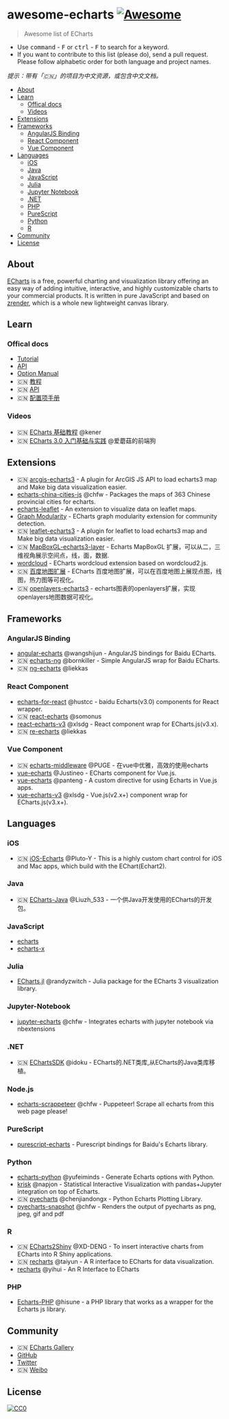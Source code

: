 # awesome-echarts [![Awesome](https://cdn.rawgit.com/sindresorhus/awesome/d7305f38d29fed78fa85652e3a63e154dd8e8829/media/badge.svg)](https://github.com/sindresorhus/awesome)

> Awesome list of ECharts

- Use <kbd>command</kbd> - <kbd>F</kbd> or <kbd>ctrl</kbd> - <kbd>F</kbd> to search for a keyword.
- If you want to contribute to this list (please do), send a pull request. Please follow alphabetic order for both language and project names.

_提示：带有「🇨🇳」的项目为中文资源，或包含中文文档。_

- [About](#about)
- [Learn](#learn)
    - [Offical docs](#offical-docs)
    - [Videos](#videos)
- [Extensions](#extensions)
- [Frameworks](#frameworks)
    - [AngularJS Binding](#angularjs-binding)
    - [React Component](#react-component)
    - [Vue Component](#vue-component)
- [Languages](#languages)
    - [iOS](#ios)
    - [Java](#java)
    - [JavaScript](#javascript)
    - [Julia](#julia)
    - [Jupyter Notebook](#jupyter-notebook)
    - [.NET](#net)
    - [PHP](#php)
    - [PureScript](#purescript)
    - [Python](#python)
    - [R](#r)
- [Community](#community)
- [License](#license)

## About

[ECharts](https://github.com/ecomfe/echarts) is a free, powerful charting and visualization library offering an easy way of adding intuitive, interactive, and highly customizable charts to your commercial products. It is written in pure JavaScript and based on [zrender](https://github.com/ecomfe/zrender), which is a whole new lightweight canvas library.

## Learn

### Offical docs

- [Tutorial](http://ecomfe.github.io/echarts-doc/public/en/tutorial.html)
- [API](http://ecomfe.github.io/echarts-doc/public/en/api.html)
- [Option Manual](http://ecomfe.github.io/echarts-doc/public/en/option.html)
- 🇨🇳 [教程](http://echarts.baidu.com/tutorial.html)
- 🇨🇳 [API](http://echarts.baidu.com/api.html)
- 🇨🇳 [配置项手册](http://echarts.baidu.com/option.html)

### Videos

- 🇨🇳 [ECharts 基础教程](http://study.163.com/course/introduction/1016007.htm) @kener
- 🇨🇳 [ECharts 3.0 入门基础与实践](http://www.imooc.com/learn/687) @爱蘑菇的前端狗

## Extensions

- 🇨🇳 [arcgis-echarts3](https://github.com/wandergis/arcgis-echarts3) - A plugin for ArcGIS JS API to load echarts3 map and Make big data visualization easier.
- [echarts-china-cities-js](https://github.com/chfw/echarts-china-cities-js) @chfw - Packages the maps of 363 Chinese provincial cities for echarts.
- [echarts-leaflet](https://github.com/gnijuohz/echarts-leaflet) - An extension to visualize data on leaflet maps.
- [Graph Modularity](https://github.com/ecomfe/echarts-graph-modularity) - ECharts graph modularity extension for community detection.
- 🇨🇳 [leaflet-echarts3](https://github.com/wandergis/leaflet-echarts3) - A plugin for leaflet to load echarts3 map and Make big data visualization easier.
- 🇨🇳 [MapBoxGL-echarts3-layer](https://github.com/lzxue/echartsLayer) - Echarts MapBoxGL 扩展，可以从二，三维视角展示空间点，线，面，数据.
- [wordcloud](https://github.com/ecomfe/echarts-wordcloud) - ECharts wordcloud extension based on wordcloud2.js.
- 🇨🇳 [百度地图扩展](https://github.com/ecomfe/echarts/tree/master/extension/bmap) - ECharts 百度地图扩展，可以在百度地图上展现点图，线图，热力图等可视化。
- 🇨🇳 [openlayers-echarts3](https://github.com/sakitam-fdd/ol3Echarts) - echarts图表的openlayers扩展，实现openlayers地图数据可视化。

## Frameworks

### AngularJS Binding

- [angular-echarts](https://github.com/wangshijun/angular-echarts) @wangshijun - AngularJS bindings for Baidu ECharts.
- 🇨🇳 [echarts-ng](https://github.com/bornkiller/echarts-ng) @bornkiller - Simple AngularJS wrap for Baidu ECharts.
- 🇨🇳 [ng-echarts](https://github.com/liekkas/ng-echarts) @liekkas

### React Component

- [echarts-for-react](https://github.com/hustcc/echarts-for-react) @hustcc - baidu Echarts(v3.0) components for React wrapper.
- 🇨🇳 [react-echarts](https://github.com/somonus/react-echarts) @somonus
- [react-echarts-v3](https://github.com/xlsdg/react-echarts-v3) @xlsdg - React component wrap for ECharts.js(v3.x).
- 🇨🇳 [re-echarts](https://github.com/liekkas/re-echarts) @liekkas

### Vue Component

- 🇨🇳 [echarts-middleware](https://github.com/PUGE/echarts-middleware) @PUGE - 在vue中优雅，高效的使用echarts
- [vue-echarts](https://github.com/Justineo/vue-echarts) @Justineo - ECharts component for Vue.js.
- [vue-echarts](https://github.com/panteng/vue-echarts) @panteng - A custom directive for using Echarts in Vue.js apps.
- [vue-echarts-v3](https://github.com/xlsdg/vue-echarts-v3) @xlsdg - Vue.js(v2.x+) component wrap for ECharts.js(v3.x+).

## Languages

### iOS

- 🇨🇳 [iOS-Echarts](https://github.com/Pluto-Y/iOS-Echarts) @Pluto-Y - This is a highly custom chart control for iOS and Mac apps, which build with the EChart(Echart2).

### Java

- 🇨🇳 [ECharts-Java](https://github.com/abel533/ECharts) @Liuzh_533 - 一个供Java开发使用的ECharts的开发包。

### JavaScript

- [echarts](https://github.com/ecomfe/echarts)
- [echarts-x](https://github.com/ecomfe/echarts-x)

### Julia

- [ECharts.jl](https://github.com/randyzwitch/ECharts.jl) @randyzwitch - Julia package for the ECharts 3 visualization library.

### Jupyter-Notebook

- [jupyter-echarts](https://github.com/chfw/jupyter-echarts) @chfw - Integrates echarts with jupyter notebook via nbextensions

### .NET

- 🇨🇳 [EChartsSDK](https://github.com/idoku/EChartsSDK) @idoku - ECharts的.NET类库,从ECharts的Java类库移植。

### Node.js

- [echarts-scrappeteer](https://github.com/chfw/echarts-scrappeteer) @chfw - Puppeteer! Scrape all echarts from this web page please!

### PureScript

- [purescript-echarts](https://github.com/slamdata/purescript-echarts/) - Purescript bindings for Baidu's Echarts library.

### Python

- [echarts-python](https://github.com/yufeiminds/echarts-python) @yufeiminds - Generate Echarts options with Python.
- [krisk](https://github.com/napjon/krisk) @napjon - Statistical Interactive Visualization with pandas+Jupyter integration on top of Echarts.
- 🇨🇳 [pyecharts](https://github.com/chenjiandongx/pyecharts) @chenjiandongx - Python Echarts Plotting Library.
- [pyecharts-snapshot](https://github.com/chfw/pyecharts-snapshot) @chfw - Renders the output of pyecharts as png, jpeg, gif and pdf

### R

- 🇨🇳 [ECharts2Shiny](https://github.com/XD-DENG/ECharts2Shiny) @XD-DENG - To insert interactive charts from ECharts into R Shiny applications.
- 🇨🇳 [recharts](https://github.com/taiyun/recharts) @taiyun - A R interface to ECharts for data visualization.
- [recharts](https://github.com/yihui/recharts) @yihui - An R Interface to ECharts

### PHP

- [Echarts-PHP](https://github.com/hisune/Echarts-PHP) @hisune - a PHP library that works as a wrapper for the Echarts js library.

## Community

- 🇨🇳 [ECharts Gallery](http://gallery.echartsjs.com/)
- [GitHub](https://github.com/ecomfe/echarts)
- [Twitter](https://twitter.com/EChartsJs)
- 🇨🇳 [Weibo](http://weibo.com/echarts)

## License

[![CC0](https://licensebuttons.net/p/zero/1.0/88x31.png)](https://creativecommons.org/publicdomain/zero/1.0/)
